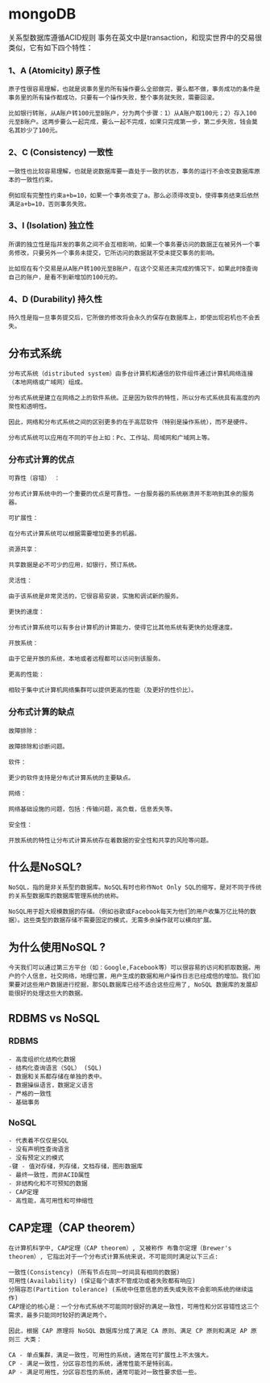 # mongoDB
关系型数据库遵循ACID规则
事务在英文中是transaction，和现实世界中的交易很类似，它有如下四个特性：

### 1、A (Atomicity) 原子性
~~~
原子性很容易理解，也就是说事务里的所有操作要么全部做完，要么都不做，事务成功的条件是事务里的所有操作都成功，只要有一个操作失败，整个事务就失败，需要回滚。

比如银行转账，从A账户转100元至B账户，分为两个步骤：1）从A账户取100元；2）存入100元至B账户。这两步要么一起完成，要么一起不完成，如果只完成第一步，第二步失败，钱会莫名其妙少了100元。
~~~
### 2、C (Consistency) 一致性
~~~
一致性也比较容易理解，也就是说数据库要一直处于一致的状态，事务的运行不会改变数据库原本的一致性约束。

例如现有完整性约束a+b=10，如果一个事务改变了a，那么必须得改变b，使得事务结束后依然满足a+b=10，否则事务失败。
~~~
### 3、I (Isolation) 独立性
~~~
所谓的独立性是指并发的事务之间不会互相影响，如果一个事务要访问的数据正在被另外一个事务修改，只要另外一个事务未提交，它所访问的数据就不受未提交事务的影响。

比如现在有个交易是从A账户转100元至B账户，在这个交易还未完成的情况下，如果此时B查询自己的账户，是看不到新增加的100元的。
~~~
### 4、D (Durability) 持久性
~~~
持久性是指一旦事务提交后，它所做的修改将会永久的保存在数据库上，即使出现宕机也不会丢失。
~~~

## 分布式系统
~~~
分布式系统（distributed system）由多台计算机和通信的软件组件通过计算机网络连接（本地网络或广域网）组成。

分布式系统是建立在网络之上的软件系统。正是因为软件的特性，所以分布式系统具有高度的内聚性和透明性。

因此，网络和分布式系统之间的区别更多的在于高层软件（特别是操作系统），而不是硬件。

分布式系统可以应用在不同的平台上如：Pc、工作站、局域网和广域网上等。
~~~

### 分布式计算的优点
~~~
可靠性（容错） ：

分布式计算系统中的一个重要的优点是可靠性。一台服务器的系统崩溃并不影响到其余的服务器。

可扩展性：

在分布式计算系统可以根据需要增加更多的机器。

资源共享：

共享数据是必不可少的应用，如银行，预订系统。

灵活性：

由于该系统是非常灵活的，它很容易安装，实施和调试新的服务。

更快的速度：

分布式计算系统可以有多台计算机的计算能力，使得它比其他系统有更快的处理速度。

开放系统：

由于它是开放的系统，本地或者远程都可以访问到该服务。

更高的性能：

相较于集中式计算机网络集群可以提供更高的性能（及更好的性价比）。
~~~

### 分布式计算的缺点
~~~
故障排除：

故障排除和诊断问题。

软件：

更少的软件支持是分布式计算系统的主要缺点。

网络：

网络基础设施的问题，包括：传输问题，高负载，信息丢失等。

安全性：

开放系统的特性让分布式计算系统存在着数据的安全性和共享的风险等问题。
~~~

## 什么是NoSQL?
~~~
NoSQL，指的是非关系型的数据库。NoSQL有时也称作Not Only SQL的缩写，是对不同于传统的关系型数据库的数据库管理系统的统称。

NoSQL用于超大规模数据的存储。（例如谷歌或Facebook每天为他们的用户收集万亿比特的数据）。这些类型的数据存储不需要固定的模式，无需多余操作就可以横向扩展。
~~~
## 为什么使用NoSQL ?
~~~
今天我们可以通过第三方平台（如：Google,Facebook等）可以很容易的访问和抓取数据。用户的个人信息，社交网络，地理位置，用户生成的数据和用户操作日志已经成倍的增加。我们如果要对这些用户数据进行挖掘，那SQL数据库已经不适合这些应用了, NoSQL 数据库的发展却能很好的处理这些大的数据。
~~~

## RDBMS vs NoSQL
### RDBMS
~~~
- 高度组织化结构化数据
- 结构化查询语言（SQL） (SQL)
- 数据和关系都存储在单独的表中。
- 数据操纵语言，数据定义语言
- 严格的一致性
- 基础事务
~~~
### NoSQL
~~~
- 代表着不仅仅是SQL
- 没有声明性查询语言
- 没有预定义的模式
-键 - 值对存储，列存储，文档存储，图形数据库
- 最终一致性，而非ACID属性
- 非结构化和不可预知的数据
- CAP定理
- 高性能，高可用性和可伸缩性
~~~

## CAP定理（CAP theorem）
~~~
在计算机科学中, CAP定理（CAP theorem）, 又被称作 布鲁尔定理（Brewer's theorem）, 它指出对于一个分布式计算系统来说，不可能同时满足以下三点:
~~~
~~~
一致性(Consistency) (所有节点在同一时间具有相同的数据)
可用性(Availability) (保证每个请求不管成功或者失败都有响应)
分隔容忍(Partition tolerance) (系统中任意信息的丢失或失败不会影响系统的继续运作)
CAP理论的核心是：一个分布式系统不可能同时很好的满足一致性，可用性和分区容错性这三个需求，最多只能同时较好的满足两个。

因此，根据 CAP 原理将 NoSQL 数据库分成了满足 CA 原则、满足 CP 原则和满足 AP 原则三 大类：

CA - 单点集群，满足一致性，可用性的系统，通常在可扩展性上不太强大。
CP - 满足一致性，分区容忍性的系统，通常性能不是特别高。
AP - 满足可用性，分区容忍性的系统，通常可能对一致性要求低一些。
~~~